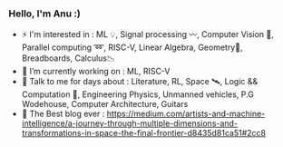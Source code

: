 ### Hello, I'm Anu :)

- ⚡ I'm interested in : ML 💡, Signal processing 〰, Computer Vision 🥽, Parallel computing ➿, RISC-V, Linear Algebra, Geometry🍩, Breadboards, Calculus📉 
- 🌱 I’m currently working on : ML, RISC-V
- 💬 Talk to me for days about : Literature, RL, Space 🛰, Logic && Computation 🧮, Engineering Physics, Unmanned vehicles, P.G Wodehouse, Computer Architecture, Guitars
- 📃 The Best blog ever : https://medium.com/artists-and-machine-intelligence/a-journey-through-multiple-dimensions-and-transformations-in-space-the-final-frontier-d8435d81ca51#2cc8
